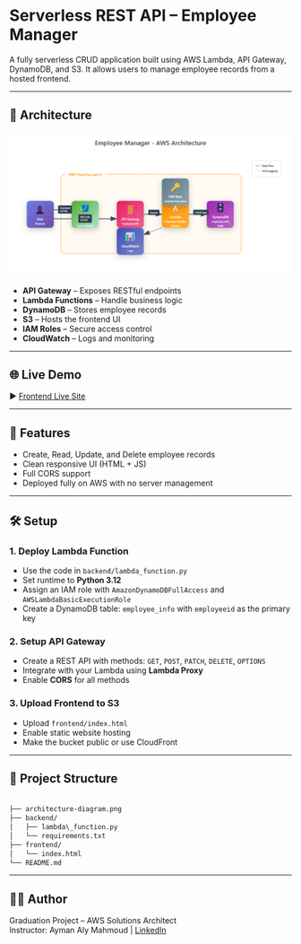 # Serverless REST API – Employee Manager

A fully serverless CRUD application built using AWS Lambda, API Gateway, DynamoDB, and S3. It allows users to manage employee records from a hosted frontend.

---

## 🧩 Architecture

![Architecture Diagram](architecture-diagram.png)

- **API Gateway** – Exposes RESTful endpoints
- **Lambda Functions** – Handle business logic
- **DynamoDB** – Stores employee records
- **S3** – Hosts the frontend UI
- **IAM Roles** – Secure access control
- **CloudWatch** – Logs and monitoring

---

## 🌐 Live Demo

▶️ [Frontend Live Site](http://aws-mz.s3-website-us-east-1.amazonaws.com)

---

## 🚀 Features

- Create, Read, Update, and Delete employee records
- Clean responsive UI (HTML + JS)
- Full CORS support
- Deployed fully on AWS with no server management

---

## 🛠️ Setup

### 1. Deploy Lambda Function

- Use the code in `backend/lambda_function.py`
- Set runtime to **Python 3.12**
- Assign an IAM role with `AmazonDynamoDBFullAccess` and `AWSLambdaBasicExecutionRole`
- Create a DynamoDB table: `employee_info` with `employeeid` as the primary key

### 2. Setup API Gateway

- Create a REST API with methods: `GET`, `POST`, `PATCH`, `DELETE`, `OPTIONS`
- Integrate with your Lambda using **Lambda Proxy**
- Enable **CORS** for all methods

### 3. Upload Frontend to S3

- Upload `frontend/index.html`
- Enable static website hosting
- Make the bucket public or use CloudFront

---

## 📁 Project Structure

```

├── architecture-diagram.png
├── backend/
│   ├── lambda\_function.py
│   └── requirements.txt
├── frontend/
│   └── index.html
└── README.md

```

---

## 👨‍💻 Author

Graduation Project – AWS Solutions Architect  
Instructor: Ayman Aly Mahmoud | [LinkedIn](https://www.linkedin.com/in/aymanalymahmoud)  

